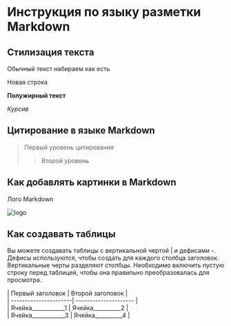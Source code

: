 # Инструкция по языку разметки Markdown

## Стилизация текста
Обычный текст набираем как есть

Новая строка

**Полужирный текст**

*Курсив*

## Цитирование в языке Markdown
> Первый уровень цитирования
>> Второй уровень





## Как добавлять картинки в Markdown
Лого Markdown

![logo](md.png)

## Как создавать таблицы
Вы можете создавать таблицы с вертикальной чертой | и дефисами -. Дефисы используются, чтобы создать для каждого столбца заголовок. Вертикальные черты разделяют столбцы. Необходимо включить пустую строку перед таблицей, чтобы она правильно преобразовалась для просмотра.


\| Первый заголовок \| Второй заголовок \| <br>
| ----------------------| --------------------- |<br>
| Ячейка____________1   | Ячейка__________2  | <br>
| Ячейка____________3   | Ячейка__________4  |<br>
